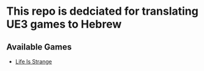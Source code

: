 # This repo is dedciated for translating UE3 games to Hebrew

## Available Games

- [Life Is Strange](https://github.com/adventurebrew/ueworks/tree/main/Life%20Is%20Strange)
